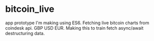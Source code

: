 # bitcoin_live
app prototype I'm making using ES6. Fetching live bitcoin charts from coindesk api. GBP USD EUR. Making this to train 
fetch async/await destructuring data.
